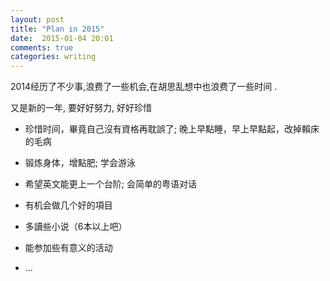 ```yaml
---
layout: post
title: "Plan in 2015"
date:  2015-01-04 20:01
comments: true
categories: writing
---
```

2014经历了不少事,浪费了一些机会,在胡思乱想中也浪费了一些时间 .

又是新的一年, 要好好努力, 好好珍惜

*  珍惜时间，畢竟自己沒有資格再耽誤了; 晚上早點睡，早上早點起，改掉賴床的毛病

*  锻炼身体，增點肥; 学会游泳 

*  希望英文能更上一个台阶; 会简单的粤语对话

*  有机会做几个好的項目

*  多讀些小说（6本以上吧）

*  能参加些有意义的活动

*  ...

